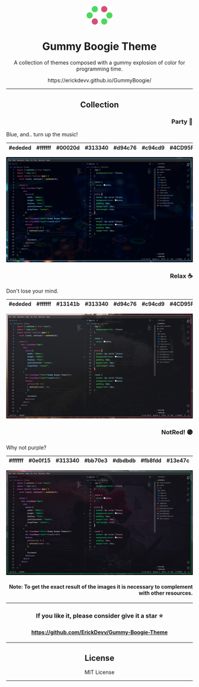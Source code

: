 <div align="center">
  <img src="img/icon.png" width="70px" alt="Gummy Boogie Theme">
  <h1>Gummy Boogie Theme</h1>
  <p>A collection of themes composed with a gummy explosion of color for programming time.</p>
  https://erickdevv.github.io/GummyBoogie/
</div>

---

<div align="center">
    <h2>Collection</h2>
</di>

<h3 align="right"><b>Party</b> 🎉</h3>

<p align="left" >Blue, and.. turn up the music!</p>

| #ededed | #ffffff | #00020d | #313340 | #d94c76 | #c94cd9 | #4CD95F | #89DDFF | #fffd8e |
| ------- | ------- | ------- | ------- | ------- | ------- | ------- | ------- | ------- |

![Party](img/Party.png)

<h3 align="right"><b>Relax ☕</b> </h3>
<p align="left" >Don't lose your mind.</p>

| #ededed | #ffffff | #13141b | #313340 | #d94c76 | #c94cd9 | #4CD95F | #89DDFF | #fffd8e |
| ------- | ------- | ------- | ------- | ------- | ------- | ------- | ------- | ------- |

![Relax](img/Relax.png)

<h3 align="right"><b>NotRed! 🟣</b> </h3>
<p align="left" >Why not purple?</p>

| #ffffff | #0e0f15 | #313340 | #bb70e3 | #dbdbdb | #fb8fdd | #13e47c | #f4f268 | #11eb7e |
| ------- | ------- | ------- | ------- | ------- | ------- | ------- | ------- | ------- |

![NotRed!](img/NotRed!.png)

<h4 align="right"><b>
Note: To get the exact result of the images it is necessary to complement with other resources.</b></h4>

---

<h3 align="center">If you like it, please consider give it a star ⭐</h3>

<h4 align="center">
  <a href="https://github.com/ErickDevv/Gummy-Boogie-Theme">https://github.com/ErickDevv/Gummy-Boogie-Theme</a>
</h4>

---

<div align="center">
  <h2>License</h2>
  <p>MIT License</p>
</div>

---
